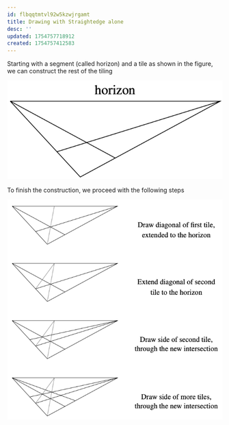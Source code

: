 ```yaml
---
id: flbqqtmtvl92w5kzwjrgamt
title: Drawing with Straightedge alone
desc: ''
updated: 1754757718912
created: 1754757412583
---
```


Starting with a segment (called horizon) and a tile as shown in the figure, we can construct the rest of the tiling

![Initial Tile](image-38.png)

To finish the construction, we proceed with the following steps

![Constructing a tiled perspective](image-39.png)